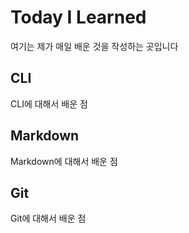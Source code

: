 # Today I Learned

여기는 제가 매일 배운 것을 작성하는 곳입니다

## CLI

CLI에 대해서 배운 점

## Markdown

Markdown에 대해서 배운 점

## Git

Git에 대해서 배운 점